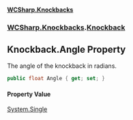 #### [WCSharp.Knockbacks](index.md 'index')
### [WCSharp.Knockbacks](WCSharp.Knockbacks.md 'WCSharp.Knockbacks').[Knockback](WCSharp.Knockbacks.Knockback.md 'WCSharp.Knockbacks.Knockback')

## Knockback.Angle Property

The angle of the knockback in radians.

```csharp
public float Angle { get; set; }
```

#### Property Value
[System.Single](https://docs.microsoft.com/en-us/dotnet/api/System.Single 'System.Single')